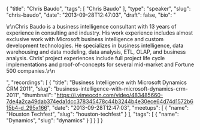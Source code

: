 {
  "title": "Chris Baudo",
  "tags": [
    "Chris Baudo"
  ],
  "type": "speaker",
  "slug": "chris-baudo",
  "date": "2013-09-28T12:47:03",
  "draft": false,
  "bio": "<p>\r\nChris Baudo is a business intelligence consultant with 13 years of experience in consulting and industry. His work experience includes almost exclusive work with Microsoft business intelligence and custom development technologies. He specializes in business intelligence, data warehousing and data modeling, data analysis, ETL, OLAP, and business analysis. Chris’ project experiences include full project life cycle implementations and proof-of-concepts for several mid-market and Fortune 500 companies.\r\n</p>",
  "recordings": [
    {
      "title": "Business Intelligence with Microsoft Dynamics CRM 2011",
      "slug": "business-intelligence-with-microsoft-dynamics-crm-2011",
      "thumbnail": "https://i.vimeocdn.com/video/483485660-7de4a2ca49dab374eda1dcc378345478c44b3244b4e30ece64d74d1572b615b4-d_295x166",
      "date": "2013-09-28T12:47:03",
      "meetups": [
        {
          "name": "Houston Techfest",
          "slug": "houston-techfest"
        }
      ],
      "tags": [
        {
          "name": "Dynamics",
          "slug": "dynamics"
        }
      ]
    }
  ]
}